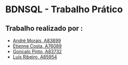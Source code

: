 # BDNSQL - Trabalho Prático

 ## Trabalho realizado por :
- [André Morais, A83899](https://github.com/Demorales1998)
- [Etienne Costa, A76089](https://github.com/EtienneCosta)
- [Gonçalo Pinto, A83732](https://github.com/GRP99)
- [Luís Ribeiro, A85954 ](https://github.com/luis1ribeiro)
